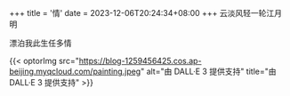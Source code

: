 +++
title = '情'
date = 2023-12-06T20:24:34+08:00
+++
云淡风轻一轮江月明

漂泊我此生任多情
<!--more-->

{{< optorImg src="https://blog-1259456425.cos.ap-beijing.myqcloud.com/painting.jpeg" alt="由 DALL·E 3 提供支持" title="由 DALL·E 3 提供支持" >}}
